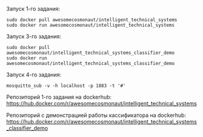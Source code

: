 Запуск 1-го задания: 

```
sudo docker pull awesomecosmonaut/intelligent_technical_systems
sudo docker run awesomecosmonaut/intelligent_technical_systems
```

Запуск 3-го задания: 

```
sudo docker pull awesomecosmonaut/intelligent_technical_systems_classifier_demo
sudo docker run awesomecosmonaut/intelligent_technical_systems_classifier_demo
```

Запуск 4-го задания:

```
mosquitto_sub -v -h localhost -p 1883 -t '#'
```

Репозиторий 1-го задания на dockerhub: https://hub.docker.com/r/awesomecosmonaut/intelligent_technical_systems


Репозиторий c демонстрацией работы кассификатора на dockerhub: https://hub.docker.com/r/awesomecosmonaut/intelligent_technical_systems_classifier_demo



